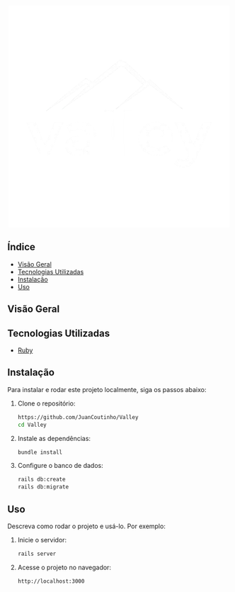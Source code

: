 <p align="center">
  <img src="https://raw.githubusercontent.com/JuanCoutinho/Valley/main/app/assets/images/valley.png" alt="Valley Image" width="500" />
</p>

## Índice

- [Visão Geral](#visão-geral)
- [Tecnologias Utilizadas](#tecnologias-utilizadas)
- [Instalação](#instalação)
- [Uso](#uso)


## Visão Geral



## Tecnologias Utilizadas

- [Ruby](https://www.ruby-lang.org/en/)
## Instalação

Para instalar e rodar este projeto localmente, siga os passos abaixo:

1. Clone o repositório:
    ```sh
    https://github.com/JuanCoutinho/Valley
    cd Valley
    ```

2. Instale as dependências:
    ```sh
    bundle install
    ```

3. Configure o banco de dados:
    ```sh
    rails db:create
    rails db:migrate
    ```
    
## Uso

Descreva como rodar o projeto e usá-lo. Por exemplo:

1. Inicie o servidor:
    ```sh
    rails server
    ```

2. Acesse o projeto no navegador:
    ```sh
    http://localhost:3000
    ```
